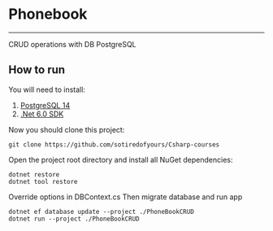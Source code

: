 ﻿# Phonebook
___
CRUD operations with DB PostgreSQL
## How to run
You will need to install:
1. [PostgreSQL 14](https://www.postgresql.org)
2. [.Net 6.0 SDK](https://dotnet.microsoft.com/en-us/download/dotnet/6.0)

Now you should clone this project:
```
git clone https://github.com/sotiredofyours/Csharp-courses
```
Open the project root directory and install all NuGet dependencies:
```
dotnet restore
dotnet tool restore
```
Override options in DBContext.cs
Then migrate database and run app
```
dotnet ef database update --project ./PhoneBookCRUD
dotnet run --project ./PhoneBookCRUD
```